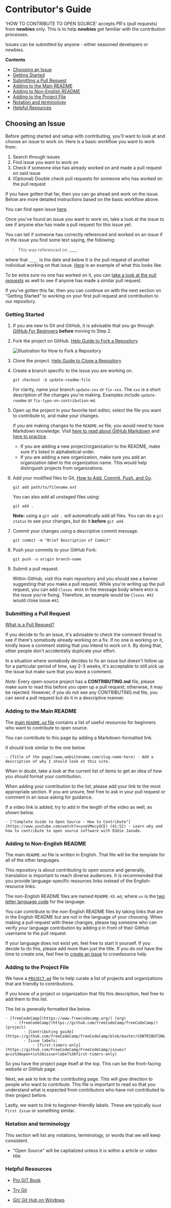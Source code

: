 # Contributor's Guide

'HOW TO CONTRIBUTE TO OPEN SOURCE' accepts PR's (pull requests) from **newbies**
only. This is to help **newbies** get familiar with the contribution processes.

Issues can be submitted by anyone - either seasoned developers or newbies.

**Contents**

- [Choosing an Issue](#choosing-an-issue)
- [Getting Started](#getting-started)
- [Submitting a Pull Request](#submitting-a-pull-request)
- [Adding to the Main README](#adding-to-the-main-readme)
- [Adding to Non-English README](#adding-to-non-english-readme)
- [Adding to the Project File](#adding-to-the-project-file)
- [Notation and terminology](#notation-and-terminology)
- [Helpful Resources](#helpful-resources)

## Choosing an Issue

Before getting started and setup with contributing, you'll want to look at and choose an issue to work on. Here is a basic workflow you want to work from:

1. Search through issues
2. Find issue you want to work on
3. Check if someone else has already worked on and made a pull request on said issue
4. (Optional) Double check pull requests for someone who has worked on the pull request

If you have gotten that far, then you can go ahead and work on the issue. Below are more detailed instructions based on the basic workflow above.

You can find open issue [here](https://github.com/freeCodeCamp/how-to-contribute-to-open-source/issues).

Once you've found an issue you want to work on, take a look at the issue to see if anyone else has made a pull request for this issue yet.

You can tell if someone has correctly referenced and worked on an issue if in the issue you find some text saying, the following:

>  This was referenced on ____

where that `____` is the date and below it is the pull request of another individual working on that issue. [Here](https://github.com/freeCodeCamp/how-to-contribute-to-open-source/issues/822) is an example of what this looks like.

To be extra sure no one has worked on it, you can [take a look at the pull requests](https://github.com/freeCodeCamp/how-to-contribute-to-open-source/pulls) as well to see if anyone has made a similar pull request.

If you've gotten this far, then you can continue on with the next section on "Getting Started" to working on your first pull request and contribution to our repository.

### Getting Started

1.  If you are new to Git and GitHub, it is advisable that you go through
    [GitHub For Beginners](http://readwrite.com/2013/09/30/understanding-github-a-journey-for-beginners-part-1/)
    **before** moving to Step 2.

2.  Fork the project on GitHub.
    [Help Guide to Fork a Repository](https://help.github.com/en/articles/fork-a-repo/).

    ![Illustration for How to Fork a Repository](https://hisham.hm/img/posts/github-fork.png)

3.  Clone the project.
    [Help Guide to Clone a Repository](https://help.github.com/en/articles/cloning-a-repository)

4.  Create a branch specific to the issue you are working on.

    ```shell
    git checkout -b update-readme-file
    ```

    For clarity, name
    your branch `update-xxx` or `fix-xxx`. The `xxx` is a short
    description of the changes you're making. Examples include `update-readme` or
    `fix-typo-on-contribution-md`.

5.  Open up the project in your favorite text editor, select the file you want
    to contribute to, and make your changes.

    If you are making changes to the `README.md` file, you would need to have
    Markdown knowledge. Visit
    [here to read about GitHub Markdown](https://guides.github.com/features/mastering-markdown/)
    and
    [here to practice](http://www.markdowntutorial.com/).

    *   If you are adding a new project/organization to the README, make sure
        it's listed in alphabetical order.
    *   If you are adding a new organization, make sure you add an organization
        label to the organization name. This would help distinguish projects
        from organizations.

6.  Add your modified
    files to Git, [How to Add, Commit, Push, and Go](http://readwrite.com/2013/10/02/github-for-beginners-part-2/).

    ```shell
    git add path/to/filename.ext
    ```

    You can also add all unstaged files using:

    ```shell
    git add .
    ```

    **Note:** using a `git add .` will automatically add all files. You can do a
    `git status` to see your changes, but do it **before** `git add`.

6.  Commit your changes using a descriptive commit message.

    ```shell
    git commit -m "Brief Description of Commit"
    ```

7.  Push your commits to your GitHub Fork:

    ```shell
    git push -u origin branch-name
    ```

8.  Submit a pull request.

    Within GitHub, visit this main repository and you should see a banner
    suggesting that you make a pull request. While you're writing up the pull
    request, you can add `Closes #XXX` in the message body where `#XXX` is the
    issue you're fixing. Therefore, an example would be `Closes #42` would close issue
    `#42`.

### Submitting a Pull Request

[What is a Pull Request?](https://yangsu.github.io/pull-request-tutorial/)

If you decide to fix an issue, it's advisable to check the comment thread to see if there's somebody already working on a fix. If no one is working on it, kindly leave a comment stating that you intend to work on it. By doing that,
other people don't accidentally duplicate your effort.

In a situation where somebody decides to fix an issue but doesn't follow up
for a particular period of time, say 2-3 weeks, it's acceptable to still pick
up the issue but make sure that you leave a comment.

*Note*: Every open-source project has a **CONTRIBUTING.md** file, please make
sure to read this before you open up a pull request; otherwise, it may be
rejected. However, if you do not see any CONTRIBUTING.md file, you can send a
pull request but do it in a descriptive manner.

### Adding to the Main README

The
[main `README.md` file](https://github.com/freeCodeCamp/how-to-contribute-to-open-source/blob/master/README.md)
contains a list of useful resources for beginners who want to contribute to
open source.

You can contribute to this page by adding a Markdown-formatted link.

It should look similar to the one below.

```
- [Title of the page](www.websitename.com/slug-name-here) - Add a description of why I should look at this site.
```

When in doubt, take a look at the current list of items to get an idea of how you should format your contribution.

When adding your contribution to the list, please add your link to the most appropriate section. If you are unsure, feel free to ask in your pull request or comment in an issue asking for guidance.

If a video link is added, try to add in the length of the video as well, as shown below.

```
- ["Complete Guide to Open Source - How to Contribute"](https://www.youtube.com/watch?v=yzeVMecydCE) (41:52) - Learn why and how to contribute to open source software with Eddie Jaoude.
```

### Adding to Non-English README

The main `README.md` file is written in English. That file will be the template for all of the other languages.

This repository is about contributing to open source and generally, translation is important to reach diverse audiences. It is recommended that you provide language-specific resources links instead of the English-resource links.

The non-English README files are named `README-XX.md`, where `xx` is the
[two letter language code](https://en.wikipedia.org/wiki/List_of_ISO_639-1_codes)
for the language.

You can contribute to the non-English README files by taking links that are in the English README but are not in the language of your choosing. When making a pull request with these changes, please tag someone who can verify your language contribution by adding `@` in front of their GitHub username to the pull request.

If your language does not exist yet, feel free to start it yourself. If you decide to do this, please add more than just the title. If you do not have the time to create one, feel free to
[create an issue](https://github.com/freeCodeCamp/how-to-contribute-to-open-source/issues/new/choose)
to crowdsource help.

### Adding to the Project File

We have a
[`PROJECT.md`](https://github.com/freeCodeCamp/how-to-contribute-to-open-source/blob/master/PROJECTS.md)
file to help curate a list of projects and organizations that are friendly to contributions.

If you know of a project or organization that fits this description, feel free to add them to this list.

The list is generally formatted like below.

```
- [freeCodeCamp](https://www.freecodecamp.org/) (org)
    - [freeCodeCamp](https://github.com/freeCodeCamp/freeCodeCamp/) (project)
        - [Contributing guide](https://github.com/freeCodeCamp/freeCodeCamp/blob/master/CONTRIBUTING.md)
        - Issue labels:
            - [first-timers-only](https://github.com/FreeCodeCamp/FreeCodeCamp/issues?q=is%3Aopen+is%3Aissue+label%3Afirst-timers-only)
```

So you have the project page itself at the top. This can be the front-facing website or GitHub page.

Next, we ask to link to the contributing page. This will give direction to people who want to contribute. This file is important to read so that you understand what is expected from contributors who have not contributed to their project before.

Lastly, we want to link to beginner-friendly labels. These are typically `Good First Issue` or something similar.

### Notation and terminology

This section will list any notations, terminology, or words that we will keep consistent.

- "Open Source" will be capitalized unless it is within a article or video title

### Helpful Resources

- [Pro GIT Book](https://git-scm.com/book/en/v2)

- [Try Git](https://try.github.io/)

- [Git/ Git Hub on Windows](https://www.youtube.com/watch?v=J_Clau1bYco)
